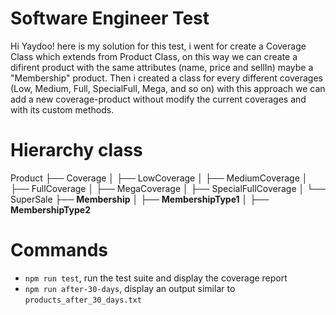 # Software Engineer Test

Hi Yaydoo! here is my solution for this test, i went for create a Coverage Class which extends from 
Product Class, on this way we can create a difirent product with the same attributes (name, price and sellIn) maybe a "Membership" product. Then i created a class for every different coverages (Low, Medium, Full, SpecialFull, Mega, and so on) with this approach we can add a new coverage-product without modify the current coverages and with its custom methods.

# Hierarchy class

Product
├── Coverage
│    ├── LowCoverage
│    ├── MediumCoverage
│    ├── FullCoverage
│    ├── MegaCoverage
│    ├── SpecialFullCoverage
│    └── SuperSale
├── **Membership**
│    ├── **MembershipType1**
│    ├── **MembershipType2**

# Commands

- `npm run test`, run the test suite and display the coverage report
- `npm run after-30-days`, display an output similar to `products_after_30_days.txt`
